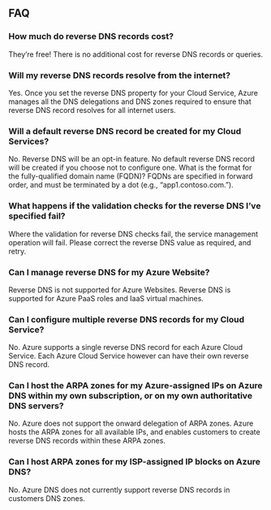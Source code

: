 ## FAQ
### How much do reverse DNS records cost?
They’re free!  There is no additional cost for reverse DNS records or queries.
### Will my reverse DNS records resolve from the internet?
Yes. Once you set the reverse DNS property for your Cloud Service, Azure manages all the DNS delegations and DNS zones required to ensure that reverse DNS record resolves for all internet users.
### Will a default reverse DNS record be created for my Cloud Services?
No. Reverse DNS will be an opt-in feature. No default reverse DNS record will be created if you choose not to configure one.
What is the format for the fully-qualified domain name (FQDN)?
FQDNs are specified in forward order, and must be terminated by a dot (e.g., “app1.contoso.com.”).
### What happens if the validation checks for the reverse DNS I’ve specified fail?
Where the validation for reverse DNS checks fail, the service management operation will fail. Please correct the reverse DNS value as required, and retry.
### Can I manage reverse DNS for my Azure Website?
Reverse DNS is not supported for Azure Websites. Reverse DNS is supported for Azure PaaS roles and IaaS virtual machines.
### Can I configure multiple reverse DNS records for my Cloud Service?
No. Azure supports a single reverse DNS record for each Azure Cloud Service. Each Azure Cloud Service however can have their own reverse DNS record.
### Can I host the ARPA zones for my Azure-assigned IPs on Azure DNS within my own subscription, or on my own authoritative DNS servers?
No. Azure does not support the onward delegation of ARPA zones. Azure hosts the ARPA zones for all available IPs, and enables customers to create reverse DNS records within these ARPA zones.
### Can I host ARPA zones for my ISP-assigned IP blocks on Azure DNS?
No. Azure DNS does not currently support reverse DNS records in customers DNS zones.

